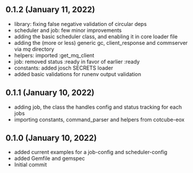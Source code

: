 ## 0.1.2 (January 11, 2022)
  - library: fixing false negative validation of circular deps
  - scheduler and job: few minor improvements
  - adding the basic scheduler class, and enabling it in core loader file
  - adding the (more or less) generic gc, client_response and commserver via _mq_ directory
  - helpers: imported :get_mq_client
  - job: removed status :ready in favor of earlier :ready
  - constants: added josch SECRETS loader
  - added basic validations for runenv output validation

## 0.1.1 (January 10, 2022)
  - adding job, the class the handles config and status tracking for each jobs
  - importing constants, command_parser and helpers from cotcube-eox

## 0.1.0 (January 10, 2022)
  - added current examples for a job-config and scheduler-config
  - added Gemfile and gemspec
  - Initial commit

